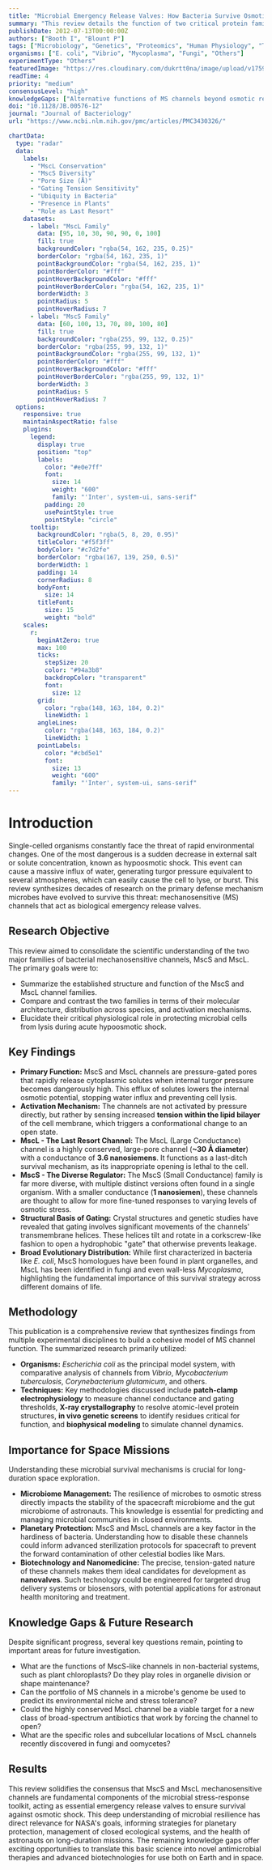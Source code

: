 ```yaml
---
title: "Microbial Emergency Release Valves: How Bacteria Survive Osmotic Shock"
summary: "This review details the function of two critical protein families, MscS and MscL, which act as mechanosensitive channels to protect microbes from bursting under sudden osmotic stress. These channels serve as 'emergency release valves,' a fundamental survival mechanism with significant implications for controlling microbial life in space environments."
publishDate: 2012-07-13T00:00:00Z
authors: ["Booth I", "Blount P"]
tags: ["Microbiology", "Genetics", "Proteomics", "Human Physiology", "Technology"]
organisms: ["E. coli", "Vibrio", "Mycoplasma", "Fungi", "Others"]
experimentType: "Others"
featuredImage: "https://res.cloudinary.com/dukrtt0na/image/upload/v1759681413/oiqcu4qwuaacqebuh9an.jpg"
readTime: 4
priority: "medium"
consensusLevel: "high"
knowledgeGaps: ["Alternative functions of MS channels beyond osmotic regulation", "Relationship between MS channel portfolios and specific microbial niches", "Potential for MS channels as targets for novel antimicrobial agents", "Function and localization of MscL channels in fungi"]
doi: "10.1128/JB.00576-12"
journal: "Journal of Bacteriology"
url: "https://www.ncbi.nlm.nih.gov/pmc/articles/PMC3430326/"

chartData:
  type: "radar"
  data:
    labels:
      - "MscL Conservation"
      - "MscS Diversity"
      - "Pore Size (Å)"
      - "Gating Tension Sensitivity"
      - "Ubiquity in Bacteria"
      - "Presence in Plants"
      - "Role as Last Resort"
    datasets:
      - label: "MscL Family"
        data: [95, 10, 30, 90, 90, 0, 100]
        fill: true
        backgroundColor: "rgba(54, 162, 235, 0.25)"
        borderColor: "rgba(54, 162, 235, 1)"
        pointBackgroundColor: "rgba(54, 162, 235, 1)"
        pointBorderColor: "#fff"
        pointHoverBackgroundColor: "#fff"
        pointHoverBorderColor: "rgba(54, 162, 235, 1)"
        borderWidth: 3
        pointRadius: 5
        pointHoverRadius: 7
      - label: "MscS Family"
        data: [60, 100, 13, 70, 80, 100, 80]
        fill: true
        backgroundColor: "rgba(255, 99, 132, 0.25)"
        borderColor: "rgba(255, 99, 132, 1)"
        pointBackgroundColor: "rgba(255, 99, 132, 1)"
        pointBorderColor: "#fff"
        pointHoverBackgroundColor: "#fff"
        pointHoverBorderColor: "rgba(255, 99, 132, 1)"
        borderWidth: 3
        pointRadius: 5
        pointHoverRadius: 7
  options:
    responsive: true
    maintainAspectRatio: false
    plugins:
      legend:
        display: true
        position: "top"
        labels:
          color: "#e0e7ff"
          font:
            size: 14
            weight: "600"
            family: "'Inter', system-ui, sans-serif"
          padding: 20
          usePointStyle: true
          pointStyle: "circle"
      tooltip:
        backgroundColor: "rgba(5, 8, 20, 0.95)"
        titleColor: "#f5f3ff"
        bodyColor: "#c7d2fe"
        borderColor: "rgba(167, 139, 250, 0.5)"
        borderWidth: 1
        padding: 14
        cornerRadius: 8
        bodyFont:
          size: 14
        titleFont:
          size: 15
          weight: "bold"
    scales:
      r:
        beginAtZero: true
        max: 100
        ticks:
          stepSize: 20
          color: "#94a3b8"
          backdropColor: "transparent"
          font:
            size: 12
        grid:
          color: "rgba(148, 163, 184, 0.2)"
          lineWidth: 1
        angleLines:
          color: "rgba(148, 163, 184, 0.2)"
          lineWidth: 1
        pointLabels:
          color: "#cbd5e1"
          font:
            size: 13
            weight: "600"
            family: "'Inter', system-ui, sans-serif"
---
```

# Introduction
Single-celled organisms constantly face the threat of rapid environmental changes. One of the most dangerous is a sudden decrease in external salt or solute concentration, known as hypoosmotic shock. This event can cause a massive influx of water, generating turgor pressure equivalent to several atmospheres, which can easily cause the cell to lyse, or burst. This review synthesizes decades of research on the primary defense mechanism microbes have evolved to survive this threat: mechanosensitive (MS) channels that act as biological emergency release valves.

## Research Objective
This review aimed to consolidate the scientific understanding of the two major families of bacterial mechanosensitive channels, MscS and MscL. The primary goals were to:
- Summarize the established structure and function of the MscS and MscL channel families.
- Compare and contrast the two families in terms of their molecular architecture, distribution across species, and activation mechanisms.
- Elucidate their critical physiological role in protecting microbial cells from lysis during acute hypoosmotic shock.

## Key Findings
- **Primary Function:** MscS and MscL channels are pressure-gated pores that rapidly release cytoplasmic solutes when internal turgor pressure becomes dangerously high. This efflux of solutes lowers the internal osmotic potential, stopping water influx and preventing cell lysis.
- **Activation Mechanism:** The channels are not activated by pressure directly, but rather by sensing increased **tension within the lipid bilayer** of the cell membrane, which triggers a conformational change to an open state.
- **MscL - The Last Resort Channel:** The MscL (Large Conductance) channel is a highly conserved, large-pore channel (**~30 Å diameter**) with a conductance of **3.6 nanosiemens**. It functions as a last-ditch survival mechanism, as its inappropriate opening is lethal to the cell.
- **MscS - The Diverse Regulator:** The MscS (Small Conductance) family is far more diverse, with multiple distinct versions often found in a single organism. With a smaller conductance (**1 nanosiemen**), these channels are thought to allow for more fine-tuned responses to varying levels of osmotic stress.
- **Structural Basis of Gating:** Crystal structures and genetic studies have revealed that gating involves significant movements of the channels' transmembrane helices. These helices tilt and rotate in a corkscrew-like fashion to open a hydrophobic "gate" that otherwise prevents leakage.
- **Broad Evolutionary Distribution:** While first characterized in bacteria like *E. coli*, MscS homologues have been found in plant organelles, and MscL has been identified in fungi and even wall-less *Mycoplasma*, highlighting the fundamental importance of this survival strategy across different domains of life.

## Methodology
This publication is a comprehensive review that synthesizes findings from multiple experimental disciplines to build a cohesive model of MS channel function. The summarized research primarily utilized:
- **Organisms:** *Escherichia coli* as the principal model system, with comparative analysis of channels from *Vibrio*, *Mycobacterium tuberculosis*, *Corynebacterium glutamicum*, and others.
- **Techniques:** Key methodologies discussed include **patch-clamp electrophysiology** to measure channel conductance and gating thresholds, **X-ray crystallography** to resolve atomic-level protein structures, **in vivo genetic screens** to identify residues critical for function, and **biophysical modeling** to simulate channel dynamics.

## Importance for Space Missions
Understanding these microbial survival mechanisms is crucial for long-duration space exploration.
- **Microbiome Management:** The resilience of microbes to osmotic stress directly impacts the stability of the spacecraft microbiome and the gut microbiome of astronauts. This knowledge is essential for predicting and managing microbial communities in closed environments.
- **Planetary Protection:** MscS and MscL channels are a key factor in the hardiness of bacteria. Understanding how to disable these channels could inform advanced sterilization protocols for spacecraft to prevent the forward contamination of other celestial bodies like Mars.
- **Biotechnology and Nanomedicine:** The precise, tension-gated nature of these channels makes them ideal candidates for development as **nanovalves**. Such technology could be engineered for targeted drug delivery systems or biosensors, with potential applications for astronaut health monitoring and treatment.

## Knowledge Gaps & Future Research
Despite significant progress, several key questions remain, pointing to important areas for future investigation.
- What are the functions of MscS-like channels in non-bacterial systems, such as plant chloroplasts? Do they play roles in organelle division or shape maintenance?
- Can the portfolio of MS channels in a microbe's genome be used to predict its environmental niche and stress tolerance?
- Could the highly conserved MscL channel be a viable target for a new class of broad-spectrum antibiotics that work by forcing the channel to open?
- What are the specific roles and subcellular locations of MscL channels recently discovered in fungi and oomycetes?

## Results
This review solidifies the consensus that MscS and MscL mechanosensitive channels are fundamental components of the microbial stress-response toolkit, acting as essential emergency release valves to ensure survival against osmotic shock. This deep understanding of microbial resilience has direct relevance for NASA's goals, informing strategies for planetary protection, management of closed ecological systems, and the health of astronauts on long-duration missions. The remaining knowledge gaps offer exciting opportunities to translate this basic science into novel antimicrobial therapies and advanced biotechnologies for use both on Earth and in space.